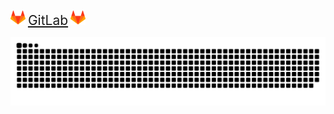 [![GitLab](assets/gitlab_logo.png)](https://gitlab.com/users/koduli/projects) <a href="https://gitlab.com/users/koduli/projects" style="font-size: 1.5em;">GitLab</a> [![GitLab](assets/gitlab_logo.png)](https://gitlab.com/users/koduli/projects)

![snake gif](https://github.com/koduli/koduli/blob/output/github-snake-dark.svg)
